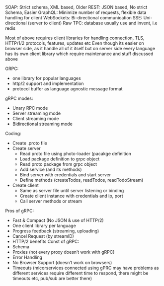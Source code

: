 SOAP: Strict schema, XML based, Older
REST: JSON based, No strict Schema, Easier
GraphQL: Minimize number of requests, flexible data handling for client
WebSockets: Bi-directional communication
SSE: Uni-directional (server to client)
Raw TPC: database usually use and invent, i.e redis

Most of above requires client libraries for handling connection, TLS, HTTP/1/2 protocols, features, updates etc
Even though its easier on browser side, as it handle all of it itself but on server side every language has its own client library which require maintenance and stuff discussed above

GRPC:
- one library for popular languages
- http/2 support and implementation
- protocol buffer as language agnostic message format

gRPC modes:
- Unary RPC mode
- Server streaming mode
- Client streaming mode
- Bidirectional streaming mode

Coding:
- Create .proto file
- Create server
    - Read proto file using photo-loader (pacakge definition
    - Load package definition to grpc object
    - Read proto package from grpc object
    - Add service (and its methods)
    - Bind server with credentials and start server
    - Define methods (createTodos, readTodos, readTodoStream)
- Create client
    - Same as server file until server listening or binding
    - Create client instance with credentials and ip, port
    - Call server methods or stream

Pros of gRPC:
- Fast & Compact (No JSON & use of HTTP/2)
- One client library per language
- Progress feedback (streaming, uploading)
- Cancel Request (by streamID)
- HTTP/2 benefits
Const of gRPC:
- Schema
- Proxies (not every proxy doesn’t work with gRPC)
- Error Handling
- No Browser Support (doesn’t work on browsers)
- Timeouts (micorservices connected using gPRC may have problems as different services require different time to respond, there might be timeouts etc, pub/sub are better there)
